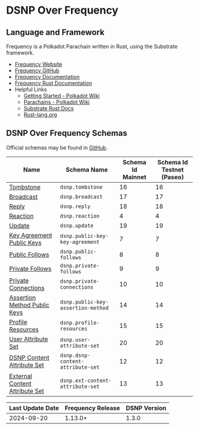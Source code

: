 # DSNP Over Frequency

## Language and Framework
Frequency is a Polkadot Parachain written in Rust, using the Substrate framework.

- [Frequency Website](https://www.frequency.xyz)
- [Frequency GitHub](https://github.com/LibertyDSNP/frequency)
- [Frequency Documentation](https://docs.frequency.xyz)
- [Frequency Rust Documentation](https://frequency-chain.github.io/frequency/)
- Helpful Links
  - [Getting Started - Polkadot Wiki](https://wiki.polkadot.network/docs/getting-started)
  - [Parachains - Polkadot Wiki](https://wiki.polkadot.network/docs/learn-parachains)
  - [Substrate Rust Docs](https://paritytech.github.io/substrate/master/)
  - [Rust-lang.org](https://www.rust-lang.org/)


## DSNP Over Frequency Schemas
Official schemas may be found in [GitHub](https://github.com/LibertyDSNP/schemas).

<!-- These ids are duplicated here for quick reference. -->

| Name | Schema Name | Schema Id Mainnet | Schema Id Testnet (Paseo) |
| --- | --- | --- | --- |
| [Tombstone](./Publishing.md) | `dsnp.tombstone` | 16 | 16 |
| [Broadcast](./Publishing.md) | `dsnp.broadcast` | 17 | 17 |
| [Reply](./Publishing.md) | `dsnp.reply` | 18 | 18 |
| [Reaction](./Publishing.md)| `dsnp.reaction` | 4 | 4 |
| [Update](./Publishing.md)| `dsnp.update` | 19 | 19 |
| [Key Agreement Public Keys](./UserData.md)| `dsnp.public-key-key-agreement` | 7 | 7 |
| [Public Follows](./UserData.md)| `dsnp.public-follows` | 8 | 8 |
| [Private Follows](./UserData.md) | `dsnp.private-follows` | 9 | 9 |
| [Private Connections](./UserData.md) | `dsnp.private-connections` | 10 | 10 |
| [Assertion Method Public Keys](./UserData.md) | `dsnp.public-key-assertion-method` | 14 | 14 |
| [Profile Resources](./UserData.md) | `dsnp.profile-resources` | 15 | 15 |
| [User Attribute Set](./Publishing.md) | `dsnp.user-attribute-set` | 20 | 20 |
| [DSNP Content Attribute Set](./Publishing.md) | `dsnp.dsnp-content-attribute-set` | 12 | 12 |
| [External Content Attribute Set](./Publishing.md) | `dsnp.ext-content-attribute-set` | 13 | 13 |

<!--
### Obsolete

| Name | Mainnet Block Obsoleted | Schema Id Mainnet | Schema Id Testnet (Paseo) |
| --- | --- | --- | --- |
| TBD | TBD | 0 | 0 |

-->

<!--- Uncomment for pre-release changes
## Prerelease Changelog

- [DIP-###](https://github.com/LibertyDSNP/spec/issues/###)

--->

| Last Update Date | Frequency Release | DSNP Version |
| --- | --- | --- |
| 2024-09-20 | 1.13.0+ | 1.3.0 |
